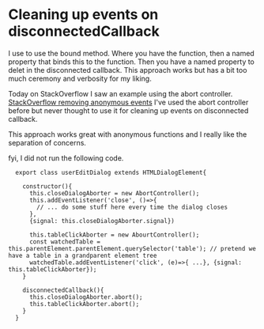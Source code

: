 # Cleaning up events on disconnectedCallback

I use to use the bound method. Where you have the function, then a named property that binds this to the function. Then you have a named property to delet in the disconnected callback.
This approach works but has a bit too much ceremony and verbosity for my liking. 

Today on StackOverflow I saw an example using the abort controller.  [StackOverflow removing anonymous events](https://stackoverflow.com/a/72673200/654366)
I've used the abort controller before but never thought to use it for cleaning up events on disconnected callback.

This approach works great with anonymous functions and I really like the separation of concerns.

fyi, I did not run the following code.

```
  export class userEditDialog extends HTMLDialogElement{
  
    constructor(){
      this.closeDialogAborter = new AbortController();
      this.addEventListener('close', ()=>{
        // ... do some stuff here every time the dialog closes
      },
      {signal: this.closeDialogAborter.signal})
      
      this.tableClickAborter = new AbourtController();
      const watchedTable = this.parentElement.parentElement.querySelector('table'); // pretend we have a table in a grandparent element tree
      watchedTable.addEventListener('click', (e)=>{ ...}, {signal: this.tableClickAborter});
    }
  
    disconnectedCallback(){
      this.closeDialogAborter.abort();
      this.tableClickAborter.abort();
    }
  }

```
